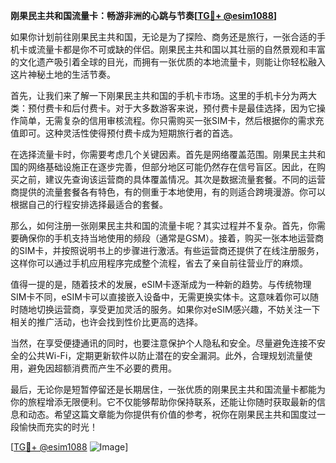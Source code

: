 **刚果民主共和国流量卡：畅游非洲的心跳与节奏[[TG💪+ @esim1088](https://t.me/s/esim1088)]**

如果你计划前往刚果民主共和国，无论是为了探险、商务还是旅行，一张合适的手机卡或流量卡都是你不可或缺的伴侣。刚果民主共和国以其壮丽的自然景观和丰富的文化遗产吸引着全球的目光，而拥有一张优质的本地流量卡，则能让你轻松融入这片神秘土地的生活节奏。

首先，让我们来了解一下刚果民主共和国的手机卡市场。这里的手机卡分为两大类：预付费卡和后付费卡。对于大多数游客来说，预付费卡是最佳选择，因为它操作简单，无需复杂的信用审核流程。你只需购买一张SIM卡，然后根据你的需求充值即可。这种灵活性使得预付费卡成为短期旅行者的首选。

在选择流量卡时，你需要考虑几个关键因素。首先是网络覆盖范围。刚果民主共和国的网络基础设施正在逐步完善，但部分地区可能仍然存在信号盲区。因此，在购买之前，建议先查询该运营商的具体覆盖情况。其次是数据流量套餐。不同的运营商提供的流量套餐各有特色，有的侧重于本地使用，有的则适合跨境漫游。你可以根据自己的行程安排选择最适合的套餐。

那么，如何注册一张刚果民主共和国的流量卡呢？其实过程并不复杂。首先，你需要确保你的手机支持当地使用的频段（通常是GSM）。接着，购买一张本地运营商的SIM卡，并按照说明书上的步骤进行激活。有些运营商还提供了在线注册服务，这样你可以通过手机应用程序完成整个流程，省去了亲自前往营业厅的麻烦。

值得一提的是，随着技术的发展，eSIM卡逐渐成为一种新的趋势。与传统物理SIM卡不同，eSIM卡可以直接嵌入设备中，无需更换实体卡。这意味着你可以随时随地切换运营商，享受更加灵活的服务。如果你对eSIM感兴趣，不妨关注一下相关的推广活动，也许会找到性价比更高的选择。

当然，在享受便捷通讯的同时，也要注意保护个人隐私和安全。尽量避免连接不安全的公共Wi-Fi，定期更新软件以防止潜在的安全漏洞。此外，合理规划流量使用，避免因超额消费而产生不必要的费用。

最后，无论你是短暂停留还是长期居住，一张优质的刚果民主共和国流量卡都能为你的旅程增添无限便利。它不仅能够帮助你保持联系，还能让你随时获取最新的信息和动态。希望这篇文章能为你提供有价值的参考，祝你在刚果民主共和国度过一段愉快而充实的时光！

[[TG💪+ @esim1088](https://t.me/s/esim1088) ![Image](https://i.postimg.cc/4NQfJmqS/Snipaste-2025-05-13-00-14-12.png)]